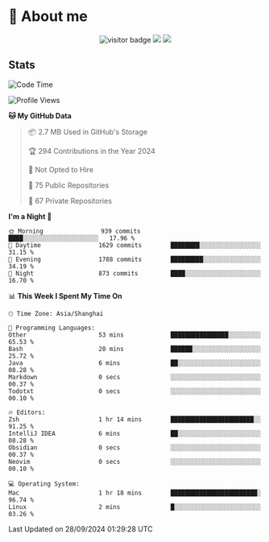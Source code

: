 <!-- ![](https://youpai.roccoshi.top/img/20200804214216.png) -->

# 🧐 About me
 
<p align="center">
<img src="https://visitor-badge.laobi.icu/badge?page_id=Lincest.Lincest&title=hits" alt="visitor badge"/>
<a href="mailto:imroccoshi@gmail.com"><img src="https://img.shields.io/badge/gmail-imroccoshi%40gmail.com-red"></a>
<a href="https://blog.roccoshi.top"><img src="https://img.shields.io/badge/blog-roccoshi-green"></a>
</p>

## Stats

<!--START_SECTION:waka-->
![Code Time](http://img.shields.io/badge/Code%20Time-1%2C519%20hrs%2031%20mins-blue)

![Profile Views](http://img.shields.io/badge/Profile%20Views-0-blue)

**🐱 My GitHub Data** 

> 📦 2.7 MB Used in GitHub's Storage 
 > 
> 🏆 294 Contributions in the Year 2024
 > 
> 🚫 Not Opted to Hire
 > 
> 📜 75 Public Repositories 
 > 
> 🔑 67 Private Repositories 
 > 
**I'm a Night 🦉** 

```text
🌞 Morning                939 commits         ████░░░░░░░░░░░░░░░░░░░░░   17.96 % 
🌆 Daytime                1629 commits        ████████░░░░░░░░░░░░░░░░░   31.15 % 
🌃 Evening                1788 commits        █████████░░░░░░░░░░░░░░░░   34.19 % 
🌙 Night                  873 commits         ████░░░░░░░░░░░░░░░░░░░░░   16.70 % 
```


📊 **This Week I Spent My Time On** 

```text
🕑︎ Time Zone: Asia/Shanghai

💬 Programming Languages: 
Other                    53 mins             ████████████████░░░░░░░░░   65.53 % 
Bash                     20 mins             ██████░░░░░░░░░░░░░░░░░░░   25.72 % 
Java                     6 mins              ██░░░░░░░░░░░░░░░░░░░░░░░   08.28 % 
Markdown                 0 secs              ░░░░░░░░░░░░░░░░░░░░░░░░░   00.37 % 
Todotxt                  0 secs              ░░░░░░░░░░░░░░░░░░░░░░░░░   00.10 % 

🔥 Editors: 
Zsh                      1 hr 14 mins        ███████████████████████░░   91.25 % 
IntelliJ IDEA            6 mins              ██░░░░░░░░░░░░░░░░░░░░░░░   08.28 % 
Obsidian                 0 secs              ░░░░░░░░░░░░░░░░░░░░░░░░░   00.37 % 
Neovim                   0 secs              ░░░░░░░░░░░░░░░░░░░░░░░░░   00.10 % 

💻 Operating System: 
Mac                      1 hr 18 mins        ████████████████████████░   96.74 % 
Linux                    2 mins              █░░░░░░░░░░░░░░░░░░░░░░░░   03.26 % 
```


 Last Updated on 28/09/2024 01:29:28 UTC
<!--END_SECTION:waka-->



